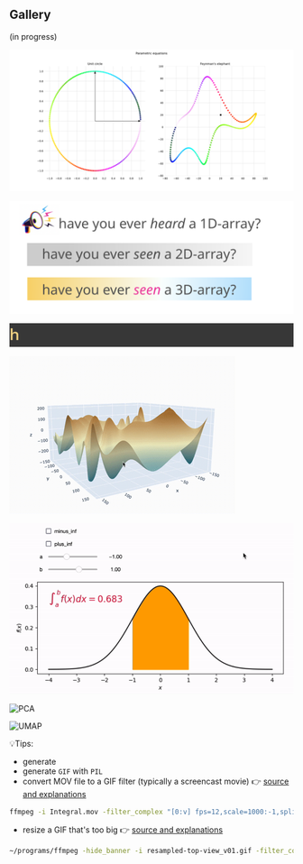 ## Gallery

(in progress)

![parametric](output/parametric_equations.svg)

![parametric](output/1d_2d_3d_arrays.svg)

![parametric](output/4d_array.gif)

![parametric](output/3D_terrain.gif)

![parametric](output/Integral.gif)

![PCA](https://user-images.githubusercontent.com/74925515/200110693-20b7f01c-bb3e-4001-a699-c2344eb6199d.png)

![UMAP](https://github.com/doumazane/doumazane/blob/main/umapTopics.gif)

💡Tips:
- generate 
- generate `GIF` with `PIL` 
- convert MOV file to a GIF filter (typically a screencast movie) 👉 [source and explanations](https://superuser.com/a/1502163)

```bash
ffmpeg -i Integral.mov -filter_complex "[0:v] fps=12,scale=1000:-1,split [a][b];[a] palettegen [p];[b][p] paletteuse" Integral.gif
```

- resize a GIF that's too big 👉 [source and explanations](https://superuser.com/questions/1362352/how-do-i-resize-an-animated-gif-and-keep-transparency) 

```bash
~/programs/ffmpeg -hide_banner -i resampled-top-view_v01.gif -filter_complex "[0:v] scale=320:-1:flags=lanczos,split [a][b]; [a] palettegen=stats_mode=single [p]; [b][p] paletteuse=new=1" resampled-top-view_v02.gif
```
